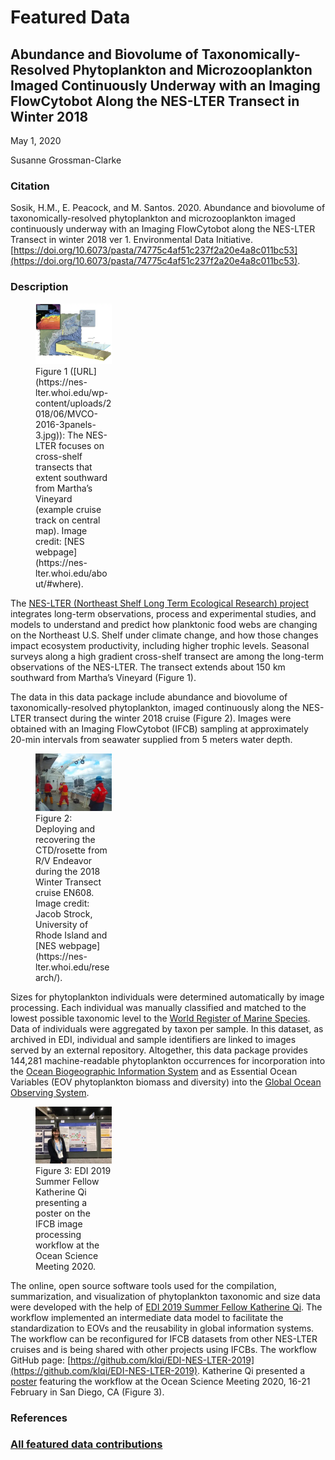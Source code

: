 # Featured Data

## Abundance and Biovolume of Taxonomically-Resolved Phytoplankton and Microzooplankton Imaged Continuously Underway with an Imaging FlowCytobot Along the NES-LTER Transect in Winter 2018

May 1, 2020

Susanne Grossman-Clarke

### Citation

Sosik, H.M., E. Peacock, and M. Santos. 2020. Abundance and biovolume of taxonomically-resolved phytoplankton and microzooplankton imaged continuously underway with an Imaging FlowCytobot along the NES-LTER Transect in winter 2018 ver 1. Environmental Data Initiative. [https://doi.org/10.6073/pasta/74775c4af51c237f2a20e4a8c011bc53](https://doi.org/10.6073/pasta/74775c4af51c237f2a20e4a8c011bc53).

### Description

<div class="figure_featured" style="width: 40%;">
    <figure>
       <img src="/static/images/featured_data/cross-shelf.png" alt="cross-shelf transect diagram"/>
       <figcaption class="figure-caption">Figure 1 ([URL](https://nes-lter.whoi.edu/wp-content/uploads/2018/06/MVCO-2016-3panels-3.jpg)): The NES-LTER focuses on cross-shelf transects that extent southward from Martha’s Vineyard (example cruise track on central map). Image credit:  [NES webpage](https://nes-lter.whoi.edu/about/#where).</figcaption>
    </figure>
</div>

The [NES-LTER (Northeast Shelf Long Term Ecological Research) project](https://nes-lter.whoi.edu/) integrates long-term observations, process and experimental studies, and models to understand and predict how planktonic food webs are changing on the Northeast U.S. Shelf under climate change, and how those changes impact ecosystem productivity, including higher trophic levels. Seasonal surveys along a high gradient cross-shelf transect are among the long-term observations of the NES-LTER. The transect extends about 150 km southward from Martha’s Vineyard (Figure 1).

The data in this data package include abundance and biovolume of taxonomically-resolved phytoplankton, imaged continuously along the NES-LTER transect during the winter 2018 cruise (Figure 2). Images were obtained with an Imaging FlowCytobot (IFCB) sampling at approximately 20-min intervals from seawater supplied from 5 meters water depth.

<div class="figure_featured" style="width: 40%;">
    <figure>
       <img id="pickme" src="/static/images/featured_data/deploying.png" alt="deploying and recovering CTD rosette"/>
       <figcaption class="figure-caption">Figure 2: Deploying and recovering the CTD/rosette from R/V Endeavor during the 2018 Winter Transect cruise EN608. Image credit: Jacob Strock, University of Rhode Island and [NES webpage](https://nes-lter.whoi.edu/research/).</figcaption>
    </figure>
</div>

Sizes for phytoplankton individuals were determined automatically by image processing. Each individual was manually classified and matched to the lowest possible taxonomic level to the [World Register of Marine Species](http://www.marinespecies.org/). Data of individuals were aggregated by taxon per sample. In this dataset, as archived in EDI, individual and sample identifiers are linked to images served by an external repository. Altogether, this data package provides 144,281 machine-readable phytoplankton occurrences for incorporation into the [Ocean Biogeographic Information System](https://obis.org/) and as Essential Ocean Variables (EOV phytoplankton biomass and diversity) into the [Global Ocean Observing System](https://www.goosocean.org/).

<div class="figure_featured" style="width: 40%;">
    <figure>
       <img src="/static/images/featured_data/katherine-qi-presenting.png" alt="EDI fellow presenting"/>
       <figcaption class="figure-caption">Figure 3: EDI 2019 Summer Fellow Katherine Qi presenting a poster on the IFCB image processing workflow at the Ocean Science Meeting 2020.</figcaption>
    </figure>
</div>

The online, open source software tools used for the compilation, summarization, and visualization of phytoplankton taxonomic and size data were developed with the help of [EDI 2019 Summer Fellow Katherine Qi](https://nes-lter.whoi.edu/our-edi-summer-fellow-developed-workflows-to-visualize-and-publish-ifcb-data/). The workflow implemented an intermediate data model to facilitate the standardization to EOVs and the reusability in global information systems. The workflow can be reconfigured for IFCB datasets from other NES-LTER cruises and is being shared with other projects using IFCBs.  The workflow GitHub page: [https://github.com/klqi/EDI-NES-LTER-2019](https://github.com/klqi/EDI-NES-LTER-2019). Katherine Qi presented a [poster](https://agu.confex.com/agu/osm20/meetingapp.cgi/Paper/647133) featuring the workflow at the Ocean Science Meeting 2020, 16-21 February in San Diego, CA (Figure 3).

### References

### [All featured data contributions](/templates/featured_data/featured-grid)